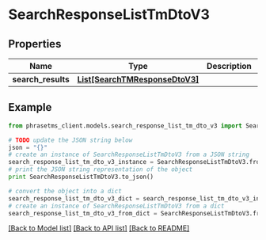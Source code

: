 # SearchResponseListTmDtoV3

## Properties

| Name               | Type                                                        | Description | Notes      |
| ------------------ | ----------------------------------------------------------- | ----------- | ---------- |
| **search_results** | [**List[SearchTMResponseDtoV3]**](SearchTMResponseDtoV3.md) |             | [optional] |

## Example

```python
from phrasetms_client.models.search_response_list_tm_dto_v3 import SearchResponseListTmDtoV3

# TODO update the JSON string below
json = "{}"
# create an instance of SearchResponseListTmDtoV3 from a JSON string
search_response_list_tm_dto_v3_instance = SearchResponseListTmDtoV3.from_json(json)
# print the JSON string representation of the object
print SearchResponseListTmDtoV3.to_json()

# convert the object into a dict
search_response_list_tm_dto_v3_dict = search_response_list_tm_dto_v3_instance.to_dict()
# create an instance of SearchResponseListTmDtoV3 from a dict
search_response_list_tm_dto_v3_from_dict = SearchResponseListTmDtoV3.from_dict(search_response_list_tm_dto_v3_dict)
```

[[Back to Model list]](../README.md#documentation-for-models) [[Back to API list]](../README.md#documentation-for-api-endpoints) [[Back to README]](../README.md)
